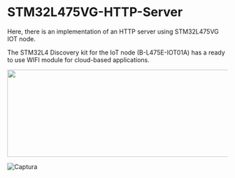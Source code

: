 # STM32L475VG-HTTP-Server
Here, there is an implementation of an HTTP server using STM32L475VG IOT node.

The STM32L4 Discovery kit for the IoT node (B-L475E-IOT01A) has a ready to use WIFI module for cloud-based applications. 

<p align="center">
  <img width="600" height="200" src="https://user-images.githubusercontent.com/16301652/75684850-e336ea00-5c99-11ea-9175-a1877acf3c46.jpg">
</p>

![Captura](https://user-images.githubusercontent.com/16301652/75684871-e9c56180-5c99-11ea-895c-b16524743d0d.PNG)

